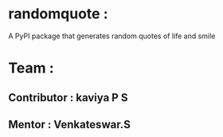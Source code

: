 # randomquote :
A PyPI package that generates random quotes of life and smile


# Team :
## Contributor : kaviya P S
## Mentor      : Venkateswar.S
